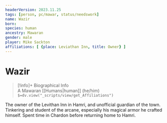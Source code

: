 ```yaml
---
headerVersion: 2023.11.25
tags: [person, pc/mawar, status/needswork]
name: Wazir
born:
species: human
ancestry: Mawaran
gender: male
player: Mike Sackton
affiliations: [ {place: Leviathan Inn, title: Owner} ]
---
```

# Wazir
>[!info]+ Biographical Info  
> A Mawaran [[Humans|human]] (he/him)  
> `$=dv.view("_scripts/view/get_Affiliations")`

The owner of the Levithan Inn in Hamri, and unofficial guardian of the town. Tinkering and student of the arcane, especially his magical armor he crafted himself. Spent time in Chardon before returning home to Hamri.